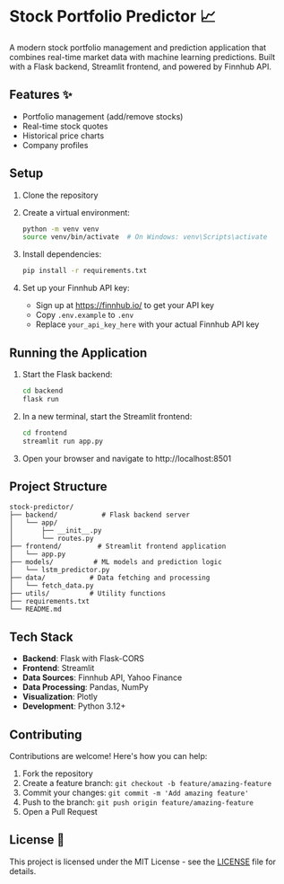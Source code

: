 # Stock Portfolio Predictor 📈

A modern stock portfolio management and prediction application that combines real-time market data with machine learning predictions. Built with a Flask backend, Streamlit frontend, and powered by Finnhub API.

## Features ✨

- Portfolio management (add/remove stocks)
- Real-time stock quotes
- Historical price charts
- Company profiles

## Setup

1. Clone the repository
2. Create a virtual environment:

   ```bash
   python -m venv venv
   source venv/bin/activate  # On Windows: venv\Scripts\activate
   ```

3. Install dependencies:

   ```bash
   pip install -r requirements.txt
   ```

4. Set up your Finnhub API key:
   - Sign up at https://finnhub.io/ to get your API key
   - Copy `.env.example` to `.env`
   - Replace `your_api_key_here` with your actual Finnhub API key

## Running the Application

1. Start the Flask backend:

   ```bash
   cd backend
   flask run
   ```

2. In a new terminal, start the Streamlit frontend:

   ```bash
   cd frontend
   streamlit run app.py
   ```

3. Open your browser and navigate to http://localhost:8501

## Project Structure

```
stock-predictor/
├── backend/           # Flask backend server
│   └── app/
│       ├── __init__.py
│       └── routes.py
├── frontend/         # Streamlit frontend application
│   └── app.py
├── models/          # ML models and prediction logic
│   └── lstm_predictor.py
├── data/           # Data fetching and processing
│   └── fetch_data.py
├── utils/          # Utility functions
├── requirements.txt
└── README.md
```

## Tech Stack️

- **Backend**: Flask with Flask-CORS
- **Frontend**: Streamlit
- **Data Sources**: Finnhub API, Yahoo Finance
- **Data Processing**: Pandas, NumPy
- **Visualization**: Plotly
- **Development**: Python 3.12+

## Contributing

Contributions are welcome! Here's how you can help:

1. Fork the repository
2. Create a feature branch: `git checkout -b feature/amazing-feature`
3. Commit your changes: `git commit -m 'Add amazing feature'`
4. Push to the branch: `git push origin feature/amazing-feature`
5. Open a Pull Request

## License 📝

This project is licensed under the MIT License - see the [LICENSE](LICENSE) file for details.
